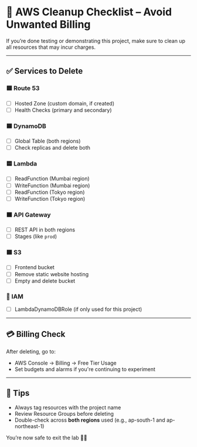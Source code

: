 # 🧹 AWS Cleanup Checklist – Avoid Unwanted Billing

If you’re done testing or demonstrating this project, make sure to clean up all resources that may incur charges.

---

## ✅ Services to Delete

### 🟥 Route 53

* [ ] Hosted Zone (custom domain, if created)
* [ ] Health Checks (primary and secondary)

### 🟦 DynamoDB

* [ ] Global Table (both regions)
* [ ] Check replicas and delete both

### 🟨 Lambda

* [ ] ReadFunction (Mumbai region)
* [ ] WriteFunction (Mumbai region)
* [ ] ReadFunction (Tokyo region)
* [ ] WriteFunction (Tokyo region)

### 🟧 API Gateway

* [ ] REST API in both regions
* [ ] Stages (like `prod`)

### 🟪 S3

* [ ] Frontend bucket
* [ ] Remove static website hosting
* [ ] Empty and delete bucket

### 🔐 IAM

* [ ] LambdaDynamoDBRole (if only used for this project)

---

## 💳 Billing Check

After deleting, go to:

* AWS Console → Billing → Free Tier Usage
* Set budgets and alarms if you're continuing to experiment

---

## 🧠 Tips

* Always tag resources with the project name
* Review Resource Groups before deleting
* Double-check across **both regions** used (e.g., ap-south-1 and ap-northeast-1)

You’re now safe to exit the lab 💼✅
